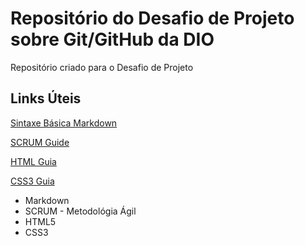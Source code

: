 # Repositório do Desafio de Projeto sobre Git/GitHub da DIO
Repositório criado para o Desafio de Projeto

## Links Úteis 

[Sintaxe Básica Markdown](https://www.markdownguide.org/basic-syntax)

[SCRUM Guide](https://www.scrum.org/resources/scrum-guide?gclid=CjwKCAjwzOqKBhAWEiwArQGwaAv9RiiJy-Jhk3klSHRDV9xkdpH0j8136o7E4niJix9Yf7MVMlPj_BoCMLAQAvD_BwE)

[HTML Guia](https://www.devmedia.com.br/guia/html/38051)

[CSS3 Guia](https://www.devmedia.com.br/guia/css/38149)
- Markdown
- SCRUM - Metodológia Ágil
- HTML5 
- CSS3

